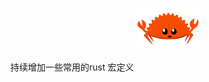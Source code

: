 <p align="center">
<img src="https://github.com/FaceWaller/blogImages/blob/master/readme/rust.png" alt="Kingfisher" title="Kingfisher" width="100"/>
</p>
持续增加一些常用的rust 宏定义
